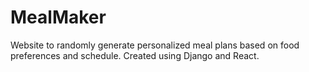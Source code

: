 # MealMaker
Website to randomly generate personalized meal plans based on food preferences and schedule.  Created using Django and React.
